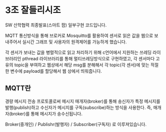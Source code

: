 # 3조 잘들리시조
SW 산학협력 최종발표(스마트 팜) 일부구현 코드입니다.

MQTT 통신방식을 통해 브로커로 Mosquitto를 활용하여 센서로 읽은 값을 웹으로 보내주어서 실시간 그래프 및 사용자의 원격제어를 가능하게 했습니다.

각 센서가 보내는 값을 병렬적으로 읽고 처리하기 위해 c언어에서 지원하는 쓰레딩 라이브러리인 pthread 라이브러리를 통해 멀티쓰레딩방식으로 구현하였고,
각 센서마다 고유의 topic을 부여하고 웹상에서 해당 msg를 분해해서 각 topic(각 센서)에 맞는 적절한 변수에 payload를 할당해서 웹 상에서 띄워줍니다.

## MQTT란

경량 메시지 전송 프로토콜로써 
메시지 매개자(broker)를 통해 송신자가 특정 메시지를 발행(publish)하고 수신자가 메시지를 구독(subscribe)하는 방식을 사용한다. 즉, 매개자(broker)를 통해 메시지가 송수신됩니다.

Broker(중개인) / Publishr(발행자) / Subscriber(구독자) 로 이루져있습니다.

